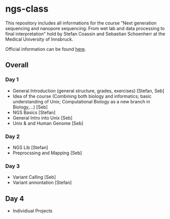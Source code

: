 # ngs-class
This repository includes all informations for the course "Next generation sequencing and nanopore sequencing: From wet lab and data processing to final interpretation" hold by Stefan Coassin and Sebastian Schoenherr at the Medical University of Innsbruck.

Official information can be found [here](https://inside.i-med.ac.at/online/wbLv.wbShowLVDetail?pStpSpNr=857962).

## Overall

### Day 1
* General Introduction (general structure, grades, exercises) [Stefan, Seb]
* Idea of the course (Combining both biology and informatics; basic understanding of Unix; Computational Biology as a new branch in Biology,...) [Seb] 
* NGS Basics [Stefan]
* General Intro into Unix [Seb]
* Unix & and Human Genome [Seb]

### Day 2
* NGS Lib [Stefan]
* Preprocssing and Mapping [Seb]

### Day 3 
* Variant Calling [Seb]
* Variant annontation [Stefan]

## Day 4
* Individiual Projects
